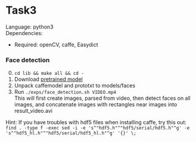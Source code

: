 # Task3
Language: python3 \
Dependencies:
* Required: openCV, caffe, Easydict

### Face detection
0. `cd lib && make all && cd -`
1. Download [pretrained model](https://drive.google.com/open?id=0Bwbjnpfi3crQRGVwNFF3Ym5HSnM) 
2. Unpack caffemodel and prototxt to models/faces
3. Run ```./exps/face_detection.sh VIDEO.mp4``` \
   This will first create images, parsed from video, then detect faces on all images, and concatenate images with rectangles near images into result_video.avi


Hint: If you have troubles with hdf5 files when installing caffe, try this out: \
`find . -type f -exec sed -i -e 's^"hdf5.h"^"hdf5/serial/hdf5.h"^g' -e 's^"hdf5_hl.h"^"hdf5/serial/hdf5_hl.h"^g' '{}' \;`
